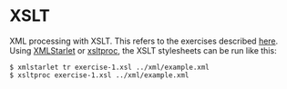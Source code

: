 # XSLT

XML processing with XSLT. This refers to the exercises described
[here](../README.md). Using [XMLStarlet] or [xsltproc], the XSLT stylesheets
can be run like this:

    $ xmlstarlet tr exercise-1.xsl ../xml/example.xml
    $ xsltproc exercise-1.xsl ../xml/example.xml

[XMLStarlet]: http://xmlstar.sourceforge.net/
[xsltproc]: http://xmlsoft.org/XSLT/xsltproc2.html

